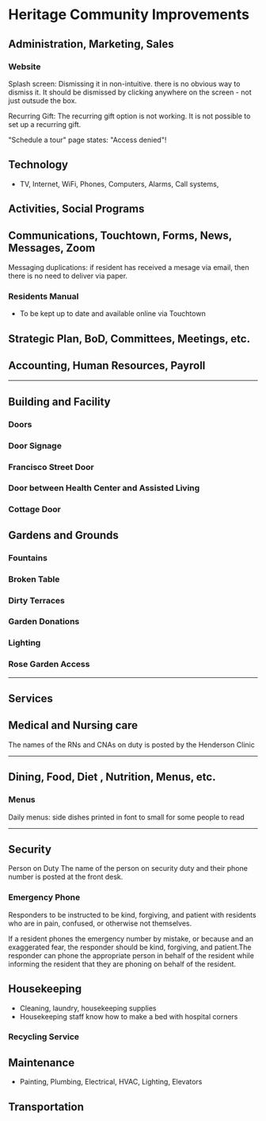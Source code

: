 # Heritage Community Improvements

## Administration, Marketing, Sales

### Website

Splash screen: Dismissing it in non-intuitive. there is no obvious way to dismiss it. It should be dismissed by clicking anywhere on the screen - not just outsude the box.

Recurring Gift: The recurring gift option is not working. It is not possible to set up a recurring gift.

"Schedule a tour" page states: "Access denied"!

## Technology

* TV, Internet, WiFi, Phones, Computers, Alarms, Call systems,

## Activities, Social Programs



## Communications, Touchtown, Forms, News, Messages, Zoom

Messaging duplications: if resident has received a mesage via email, then there is no need to deliver via paper.

### Residents Manual

* To be kept up to date and available online via Touchtown

## Strategic Plan, BoD, Committees, Meetings, etc.


## Accounting, Human Resources, Payroll


***


## Building and Facility

### Doors

### Door Signage

### Francisco Street Door

### Door between Health Center and Assisted Living

### Cottage Door

## Gardens and Grounds

### Fountains

### Broken Table

### Dirty Terraces

### Garden Donations

### Lighting

### Rose Garden Access

***

## Services

## Medical and Nursing care

The names of the RNs and CNAs on duty is posted by the Henderson Clinic



***

## Dining, Food, Diet , Nutrition, Menus, etc.

### Menus

Daily menus: side dishes printed in font to small for some people to read

***



## Security

Person on Duty
The name of the person on security duty and their phone number is posted at the front desk.

### Emergency Phone

Responders to be instructed to be kind, forgiving, and patient with residents who are in pain, confused, or otherwise not themselves.

If a resident phones the emergency number by mistake, or because and an exaggerated fear, the responder should be kind, forgiving, and patient.The responder can phone the appropriate person in behalf of the resident while informing the resident that they are phoning on behalf of the resident.

## Housekeeping

* Cleaning, laundry, housekeeping supplies
* Housekeeping staff know how to make a bed with hospital corners

### Recycling Service


## Maintenance

* Painting, Plumbing, Electrical, HVAC, Lighting, Elevators

## Transportation


